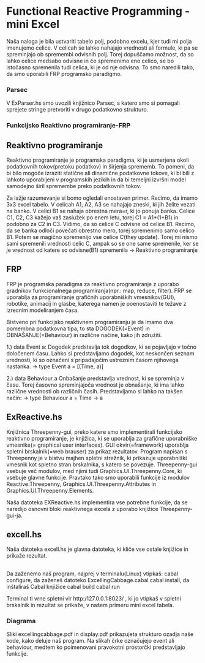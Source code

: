 Functional Reactive Programming - mini Excel
=============================================
Naša naloga je bila ustvariti tabelo polj, podobno excelu, kjer tudi mi polja imenujemo celice. V celicah se lahko nahajajo vrednosti ali formule, ki pa se spreminjajo ob spremembi odvisnih polj. Torej dopuščamo možnost, da so lahko celice medsabo odvisne in če spremenimo eno celico, se bo istočasno spremenila tudi celica, ki je od nje odvisna. To smo naredili tako, da smo uporabili FRP programsko paradigmo.

### Parsec
V ExParser.hs smo uvozili knjižnico Parsec, s katero smo si pomagali sprejete stringe pretvoriti v drugo podatkovno strukturo.

### Funkcijsko Reaktivno programiranje-FRP
## Reaktivno programiranje
Reaktivno programiranje je programska paradigma, ki je usmerjena okoli podatkovnih tokov(pretoku podatkov) in širjenja sprememb. 
To pomeni, da bi bilo mogoče izraziti statične ali dinamične podatkovne tokove, ki bi bili z lahkoto uporabljeni v programskih jezikih in da bi temeljni izvršni model samodejno širil spremembe preko podatkovnih tokov.

Za lažje razumevanje si bomo ogledali enostaven primer.
Recimo, da imamo 3x3 excel tabelo. V celicah A1, A2, A3 se nahajajo zneski, ki jih želite vezati na banko. V celici B1 se nahaja obrestna mera=r, ki jo ponuja banka. Celice C1, C2, C3 kažejo vaš zaslužek po enem letu, torej C1 = A1*(1+B1) in podobno za C2 in C3. Vidimo, da so celice C odvisne od celice B1. 
Recimo, da se banka odloči povečati obrestno mero, torej spremenimo samo celico B1. Potem se magično spremenijo vse celice C(they update).
Torej mi nismo sami spremenili vrednosti celic C, ampak so se one same spremenile, ker se je vrednost od katere so odvisne(B1) spremenila -> Reaktivno programiranje

## FRP
FRP je programska paradigma za reaktivno programiranje z uporabo gradnikov funkcionalnega programiranja(npr.: map, reduce, filter).
FRP se uporablja za programiranje grafičnih uporabniških vmesnikov(GUI), robotike, animacij in glasbe, katerega namen je poenostaviti te težave z izrecnim modeliranjem časa.

Bistveno pri funkcijsko reaktivnem programiranju je da imamo dva pomembna podatkovna tipa, to sta DOGODEK(=Event) in OBNAŠANJE(=Behaviour) in različne načine, kako jih združiti.

1.) data Event a:
Dogodek predstavlja tok dogodkov, ki se pojavljajo v točno določenem času. Lahko si predstavljamo dogodek, kot neskončen seznam vrednosti, ki so označeni s pripadajočim ustreznim časom njihovega nastanka.
-> type Event a = [(Time, a)]

2.) data Behaviour a
Onbašanje predstavlja vrednost, ki se spreminja v času. Torej časovno spreminjajoča vrednost je obnašanje, ki ima lahko različne vrednosti ob različnih časih.
Predstavljamo si lahko na takšen način:
-> type Behaviour a = Time -> a

## ExReactive.hs 
Knjižnica Threepenny-gui, preko katere smo implementirali funkcijsko reaktivno programiranje, je knjižica, ki se uporablja za grafične uporabniške vmesnike(= graphical user interfaces).
GUI okvir(=framework) uporablja spletni brskalnik(=web brauser) za prikaz rezultatov.
Program napisan s Threepenny je v bistvu majhen spletni strežnik, ki prikazuje uporabniški vmesnik kot spletno stran brskalnika, s katero se povezuje.
Threepenny-gui vsebuje več modulov, med njimi tudi Graphics.UI.Threepenny.Core, ki vsebuje glavne funkcije. Pravtako tako smo uporabili funkcije iz modulov Reactive.Threepenny, Graphics.UI.Threepenny.Attributes in Graphics.UI.Threepenny.Elements.

Naša datoteka EXReactive.hs implementira vse potrebne funkcije, da se naredijo osnovni bloki reaktivnega excela z uporabo knjižice Threepenny-gui-ja.

## excell.hs
Naša datoteka excell.hs je glavna datoteka, ki kliče vse ostale knjižice in prikaže rezultat.

##
Da zaženemo naš program, najprej v terminalu(Linux) vtipkaš:
cabal configure, da zaženeš datoteko ExcellingCabbage.cabal
cabal install, da inštaliraš Cabal knjižice
cabal build
cabal run

Terminal ti vrne spletni vir http:/127.0.0.1:8023/ , ki jo vtipkaš v spletni brskalnik in rezultat se prikaže, v našem primeru mini excel tabela.

### Diagrama
Sliki excellingcabbage.pdf in display.pdf prikazujeta strukturo ozadja naše kode, kako deluje naš program.
Na slikah črke označujejo event ali behaviour, medtem ko poimenovani pravokotni prostorčki predstavljajo funkcije.

